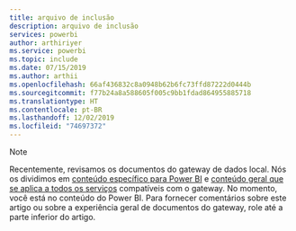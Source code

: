 ```yaml
---
title: arquivo de inclusão
description: arquivo de inclusão
services: powerbi
author: arthiriyer
ms.service: powerbi
ms.topic: include
ms.date: 07/15/2019
ms.author: arthii
ms.openlocfilehash: 66af436832c8a0948b62b6fc73ffd87222d0444b
ms.sourcegitcommit: f77b24a8a588605f005c9bb1fdad864955885718
ms.translationtype: HT
ms.contentlocale: pt-BR
ms.lasthandoff: 12/02/2019
ms.locfileid: "74697372"
---
```

> [!NOTE]
> Recentemente, revisamos os documentos do gateway de dados local. Nós os dividimos em [conteúdo específico para Power BI](/power-bi/service-gateway-onprem) e [conteúdo geral que se aplica a todos os serviços](/data-integration/gateway/service-gateway-onprem) compatíveis com o gateway. No momento, você está no conteúdo do Power BI. Para fornecer comentários sobre este artigo ou sobre a experiência geral de documentos do gateway, role até a parte inferior do artigo.